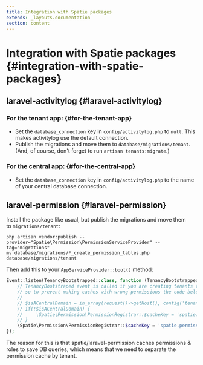 ```yaml
---
title: Integration with Spatie packages
extends: _layouts.documentation
section: content
---
```


# Integration with Spatie packages {#integration-with-spatie-packages}

## **laravel-activitylog** {#laravel-activitylog}

### For the tenant app: {#for-the-tenant-app}

- Set the `database_connection` key in `config/activitylog.php` to `null`. This makes activitylog use the default connection.
- Publish the migrations and move them to `database/migrations/tenant`. (And, of course, don't forget to run `artisan tenants:migrate`.)

### For the central app: {#for-the-central-app}

- Set the `database_connection` key in `config/activitylog.php` to the name of your central database connection.

## **laravel-permission** {#laravel-permission}

Install the package like usual, but publish the migrations and move them to `migrations/tenant`:

```
php artisan vendor:publish --provider="Spatie\Permission\PermissionServiceProvider" --tag="migrations"
mv database/migrations/*_create_permission_tables.php database/migrations/tenant
```

Then add this to your `AppServiceProvider::boot()` method:

```php
Event::listen(TenancyBootstrapped::class, function (TenancyBootstrapped $event) {
    // TenancyBootstraped event is called if you are creating tenants through the central app,
    // so to prevent making caches with wrong permissions the code below can be used
    // 
    // $isACentralDomain = in_array(request()->getHost(), config('tenancy.central_domains'), true);
    // if(!$isACentralDomain) {
    //     \Spatie\Permission\PermissionRegistrar::$cacheKey = 'spatie.permission.cache.tenant.' . $event->tenancy->tenant->id;
    // }
    \Spatie\Permission\PermissionRegistrar::$cacheKey = 'spatie.permission.cache.tenant.' . $event->tenancy->tenant->id;
});
```

The reason for this is that spatie/laravel-permission caches permissions & roles to save DB queries, which means that we need to separate the permission cache by tenant.
